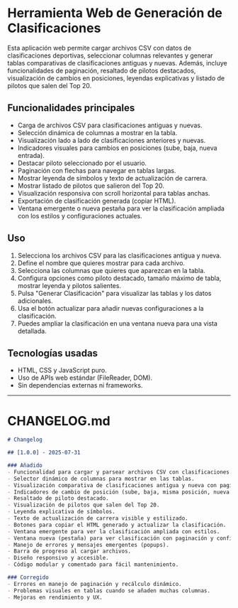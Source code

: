 # Herramienta Web de Generación de Clasificaciones

Esta aplicación web permite cargar archivos CSV con datos de clasificaciones deportivas, seleccionar columnas relevantes y generar tablas comparativas de clasificaciones antiguas y nuevas. Además, incluye funcionalidades de paginación, resaltado de pilotos destacados, visualización de cambios en posiciones, leyendas explicativas y listado de pilotos que salen del Top 20.

## Funcionalidades principales

- Carga de archivos CSV para clasificaciones antiguas y nuevas.
- Selección dinámica de columnas a mostrar en la tabla.
- Visualización lado a lado de clasificaciones anteriores y nuevas.
- Indicadores visuales para cambios en posiciones (sube, baja, nueva entrada).
- Destacar piloto seleccionado por el usuario.
- Paginación con flechas para navegar en tablas largas.
- Mostrar leyenda de símbolos y texto de actualización de carrera.
- Mostrar listado de pilotos que salieron del Top 20.
- Visualización responsiva con scroll horizontal para tablas anchas.
- Exportación de clasificación generada (copiar HTML).
- Ventana emergente o nueva pestaña para ver la clasificación ampliada con los estilos y configuraciones actuales.

## Uso

1. Selecciona los archivos CSV para las clasificaciones antigua y nueva.
2. Define el nombre que quieres mostrar para cada archivo.
3. Selecciona las columnas que quieres que aparezcan en la tabla.
4. Configura opciones como piloto destacado, tamaño máximo de tabla, mostrar leyenda y pilotos salientes.
5. Pulsa "Generar Clasificación" para visualizar las tablas y los datos adicionales.
6. Usa el botón actualizar para añadir nuevas configuraciones a la clasificación.
7. Puedes ampliar la clasificación en una ventana nueva para una vista detallada.

## Tecnologías usadas

- HTML, CSS y JavaScript puro.
- Uso de APIs web estándar (FileReader, DOM).
- Sin dependencias externas ni frameworks.

---

# CHANGELOG.md

```markdown
# Changelog

## [1.0.0] - 2025-07-31

### Añadido
- Funcionalidad para cargar y parsear archivos CSV con clasificaciones.
- Selector dinámico de columnas para mostrar en las tablas.
- Visualización comparativa de clasificaciones antigua y nueva con paginación.
- Indicadores de cambio de posición (sube, baja, misma posición, nueva entrada).
- Resaltado de piloto destacado.
- Visualización de pilotos que salen del Top 20.
- Leyenda explicativa de símbolos.
- Texto de actualización de carrera visible y estilizado.
- Botones para copiar el HTML generado y actualizar la clasificación.
- Ventana emergente para ver la clasificación ampliada con estilos.
- Ventana nueva (pestaña) para ver clasificación con paginación y configuración actual.
- Manejo de errores y mensajes emergentes (popups).
- Barra de progreso al cargar archivos.
- Diseño responsivo y accesible.
- Código modular y comentado para fácil mantenimiento.

### Corregido
- Errores en manejo de paginación y recálculo dinámico.
- Problemas visuales en tablas cuando se añaden muchas columnas.
- Mejoras en rendimiento y UX.

